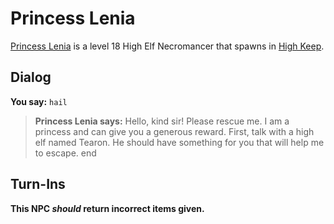 # Princess Lenia



[Princess Lenia](/npc/6172) is a level 18 High Elf Necromancer that spawns in [High Keep](/zone/6).



## Dialog

**You say:** `hail`



>**Princess Lenia says:** Hello, kind sir! Please rescue me. I am a princess and can give you a generous reward. First, talk with a high elf named Tearon. He should have something for you that will help me to escape.
end



## Turn-Ins



**This NPC *should* return incorrect items given.**
